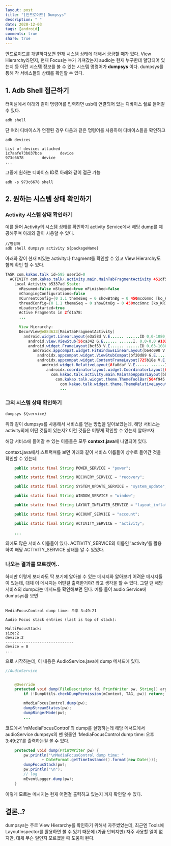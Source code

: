 ```yaml
---
layout: post
title: "[안드로이드] Dumpsys"
description: " "
date: 2020-12-03
tags: [android]
comments: true
share: true
---
```




안드로이드를 개발하다보면 현재 시스템 상태에 대해서 궁금할 때가 있다. View Hierarchy라던지, 현재 Focus는 누가 가져갔는지 audio는 현재 누구한테 할당되어 있는지 등 이런 시스템 정보를 볼 수 있는 시스템 명령어가 **dumpsys** 이다. dumpsys를 통해 각 서비스들의 상태를 확인할 수 있다.

## 1. Adb Shell 접근하기

터미널에서 아래와 같이 명령어를 입력하면 usb에 연결되어 있는 디바이스 쉘로 들어갈 수 있다.

```
adb shell
```

 단 여러 디바이스가 연결된 경우 다음과 같은 명령어를 사용하여 디바이스들을 확인하고

```
adb devices
```

```
List of devices attached
1c7aafe73b037bce        device
973c6678        device
...
```

그중에 원하는 디바이스 ID로 아래와 같이 접근 가능

```
adb -s 973c6678 shell
```



## 2. 원하는 시스템 상태 확인하기

### Activity 시스템 상태 확인하기

예를 들어 Activity의 시스템 상태를 확인하기 activity Service에서 해당 dump를 제공해주며 아래와 같이 사용할 수 있다.

```
//명령어 
adb shell dumpsys activity ${packageName}
```

아래와 같이 현재 떠있는 activity나 fragment를 확인할 수 있고 View Hierarchy도 함께 확인 할 수 있다.

```java
TASK com.kakao.talk id=595 userId=0
  ACTIVITY com.kakao.talk/.activity.main.MainTabFragmentActivity 451df53 pid=23007
    Local Activity b5337ad State:
      mResumed=false mStopped=true mFinished=false
      mChangingConfigurations=false
      mCurrentConfig={0 1.1 themeSeq = 0 showBtnBg = 0 450mcc6mnc [ko_KR] ldltr sw411dp w411dp h773dp 420dpi nrml long hdr port finger -keyb/v/h -nav/h appBounds=Rect(0, 0 - 1080, 2094) s.45 mkbd/h desktop/d ?dc}
      threadConfig={0 1.1 themeSeq = 0 showBtnBg = 0 450mcc6mnc [ko_KR] ldltr sw411dp w411dp h773dp 420dpi nrml long hdr port finger -keyb/v/h -nav/h appBounds=Rect(0, 0 - 1080, 2094) s.45 mkbd/h desktop/d ?dc}  isDexCompatMode=false
      mLoadersStarted=true
      Active Fragments in 2fd1a78:
      ...  
      
      View Hierarchy:
      DecorView@e88d633[MainTabFragmentActivity]
        android.widget.LinearLayout{e3a58d V.E...... ......ID 0,0-1080,2094}
          android.view.ViewStub{56ca342 G.E...... ......I. 0,0-0,0 #10201c4 android:id/action_mode_bar_stub}
          android.widget.FrameLayout{bcf53 V.E...... ......ID 0,63-1080,2094}
            androidx.appcompat.widget.FitWindowsLinearLayout{b64c090 V.E...... ......ID 0,0-1080,2031 #7f09001f app:id/action_bar_root}
              androidx.appcompat.widget.ViewStubCompat{bf20d89 G.E...... ......I. 0,0-0,0 #7f09003b app:id/action_mode_bar_stub}
              androidx.appcompat.widget.ContentFrameLayout{725b18e V.E...... ......ID 0,0-1080,2031 #1020002 android:id/content}
                android.widget.RelativeLayout{8fa0daf V.E...... ......ID 0,0-1080,2031}
                  androidx.coordinatorlayout.widget.CoordinatorLayout{6fd55bc V.E...... ......ID 0,0-1080,2031}
                    com.kakao.talk.activity.main.MainTabAppBarLayout{bbf4fb4 V.E...... ......ID 0,0-1080,0}
                      com.kakao.talk.widget.theme.ThemeToolBar{564f945 G.E...... ......ID 0,0-0,0 #7f091401 app:id/toolbar}
                        com.kakao.talk.widget.theme.ThemeRelativeLayout{4f589a V.E...... ......I. 0,0-0,0 #7f09140d app:id/toolbar_main_container}
                        ... 
```


### 그외 시스템 상태 확인하기

```
dumpsys ${service}
```

위와 같이 dumpsys를 사용해서 서비스를 얻는 방법을 알아보았는데, 해당 서비스는 activity외에 어떤 것들이 있는지? 이런 것들은 어떻게 확인할 수 있는지 알아보자

해당 서비스에 들어갈 수 있는 이름들은 모두 **context.java**에 나열되어 있다.

context.java에서 스트럭쳐를 보면 아래와 같이 서비스 이름들이 상수로 들어간 것을 확인할 수 있는데

```java
    public static final String POWER_SERVICE = "power";

    public static final String RECOVERY_SERVICE = "recovery";

    public static final String SYSTEM_UPDATE_SERVICE = "system_update";

    public static final String WINDOW_SERVICE = "window";

    public static final String LAYOUT_INFLATER_SERVICE = "layout_inflater";

    public static final String ACCOUNT_SERVICE = "account";

    public static final String ACTIVITY_SERVICE = "activity";
    
    ...
```

외에도 많은 서비스 이름들이 있다. ACTIVITY_SERVICE의 이름인 'activity'를 활용하여 해당 ACTIVITY_SERVICE 상태를 알 수 있었다.



### 나오는 결과를 모르겠어..

 하지만 이렇게 보더라도 딱 보기에 알아볼 수 있는 메시지와 알아보기 어려운 메시지들이 있는데, 대체 이 메시지는 어떤걸 출력한거야? 라고 생각을 할 수 있다. 그럴 땐 해당 서비스의 dump라는 메서드를 확인해보면 된다. 
 예를 들어 audio Service에 dumpsys를 보면
 
 ```
 
MediaFocusControl dump time: 오후 3:49:21

Audio Focus stack entries (last is top of stack):

MultiFocusStack:
size:2
device:2
------------------------------
device = 0
...
 ```
 
으로 시작하는데, 이 내용은 AudioService.java에 dump 메서드에 있다.

```java
//AudioService


    @Override
    protected void dump(FileDescriptor fd, PrintWriter pw, String[] args) {
        if (!DumpUtils.checkDumpPermission(mContext, TAG, pw)) return;

        mMediaFocusControl.dump(pw);
        dumpStreamStates(pw);
        dumpRingerMode(pw);
        ...

```

코드에서 'mMediaFocusControl'의 dump를 실행하는데 해당 메서드에서 audioService dumpsys의 맨 윗줄인 'MediaFocusControl dump time: 오후 3:49:21'를 출력하는걸 볼 수 있다.

```java
    protected void dump(PrintWriter pw) {
        pw.println("\nMediaFocusControl dump time: "
                + DateFormat.getTimeInstance().format(new Date()));
        dumpFocusStack(pw);
        pw.println("\n");
        // log
        mEventLogger.dump(pw);
    }

```
    
   
   
이렇게 모르는 메시지는 현재 어떤걸 출력하고 있는지 까지 확인할 수 있다.

## 결론..?

dumpsys는 주로 View Hierarchy를 확인하기 위해서 자주썼었는데, 최근엔 Tools에 LayoutInspector를 활용하면 볼 수 있기 때문에 (가끔 안되지만) 자주 사용할 일이 없지만, 대체 무슨 일인지 모르겠을 때 도움이 된다.